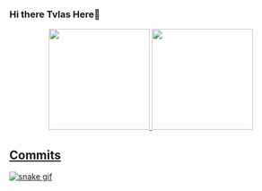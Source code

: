 ### Hi there Tvlas Here👋

<div align="center">
  <a href="https://github.com/tvlas">
  <img height="180em" src="https://github-readme-stats.vercel.app/api?username=tvlas&show_icons=true&theme=dracula&include_all_commits=true&count_private=true"/>
  <img height="180em" src="https://github-readme-stats.vercel.app/api/top-langs/?username=tvlas&layout=compact&langs_count=7&theme=dracula"/>
</div>

  
 ## Commits
![snake gif](https://github.com/tvlas/vlas/blob/output/github-contribution-grid-snake.svg)
